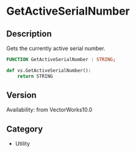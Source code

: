 # GetActiveSerialNumber

## Description
Gets the currently active serial number.

```pascal
FUNCTION GetActiveSerialNumber : STRING;
```

```python
def vs.GetActiveSerialNumber():
    return STRING
```

## Version
Availability: from VectorWorks10.0

## Category
* Utility

